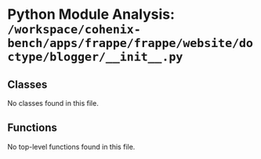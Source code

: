 # Python Module Analysis: `/workspace/cohenix-bench/apps/frappe/frappe/website/doctype/blogger/__init__.py`

## Classes

No classes found in this file.


## Functions

No top-level functions found in this file.
